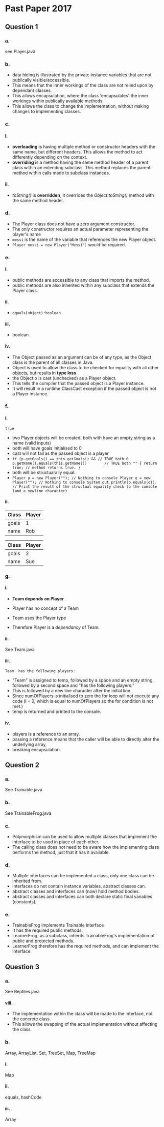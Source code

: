 Past Paper 2017
===============

Question 1
----------

### a.

see Player.java

### b.

- data hiding is illustrated by the private instance variables that are not publically visible/accessible.
- This means that the inner workings of the class are not relied upon by dependant classes.
- This allows encapsulation, where the class 'encapsulates' the inner workings within publically available methods.
- This allows the class to change the implementation, without making changes to implementing classes.

### c.

#### i.

- **overloading** is having multiple method or constructor headers with the same name, but different headers. This
  allows the method to act differently depending on the context.
- **overriding** is a method having the same method header of a parent class within an extending subclass. This method
  replaces the parent method within calls made to subclass instances.

#### ii.

- *toString()* is **overridden**, it overrides the *Object.toString()* method with the same method header.

### d.

- The Player class does not have a zero argument constructor.
- The only constructor requires an actual parameter representing the player's name
- `messi` is the name of the variable that references the new Player object.
- `Player messi = new Player("Messi")` would be required.

### e.

#### i.

- public methods are accessible to any class that imports the method.
- public methods are also inherited within any subclass that extends the Player class.

#### ii.

- `equals(object):boolean`

#### iii.

- boolean.

#### iv.

- The Object passed as an argument can be of any type, as the Object class is the parent of all classes in Java.
- Object is used to allow the class to be checked for equality with all other objects, but results in **type loss**
- the Object o is cast (unchecked) as a Player object.
- This tells the compiler that the passed object is a Player instance.
- It will result in a runtime ClassCast exception if the passed object is not a Player instance.

### f.

#### i.

`true`

- two Player objects will be created, both with have an empty string as a name (valid inputs)
- both will have goals initialised to 0
- cast will not fail as the passed object is a player
- `if (p.getGoals() == this.getGoals() && // TRUE both 0
  p.getName().equals(this.getName())        // TRUE both ""
  {
  return true; // method returns true.
  } `
- both will be structuarally equal.
- `Player p = new Player(""); // Nothing to console
  Player q = new Player(""); // Nothing to console
  System.out.println(p.equals(q)); // Print the result of the structual equality check to the console (and a newline character)`

#### ii.

| Class | Player |
|-------|--------|
| goals | 1      |
| name  | Rob    |

| Class | Player |
|-------|--------|
| goals | 2      |
| name  | Sue    |

### g.

#### i.

- **Team depends on Player**

- Player has no concept of a Team
- Team uses the Player type
- Therefore Player is a *dependancy* of Team.

#### ii.

See Team.java

#### iii.

```console
Team  has the following players:

```

- "Team" is assigned to temp, followed by a space and an empty string, followed by a second space and "has the following players:"
- This is followed by a new line character after the initial line.
- Since numOfPlayers is initialised to zero the for loop will not execute any code (i = 0, which is equal to numOfPlayers so the for condition is not met.)
- temp is returned and printed to the console.

#### iv.

- players is a reference to an array.
- passing a reference means that the caller will be able to directly alter the underlying array,
- breaking encapsulation.

Question 2
----------

### a.

See Trainable.java

### b.

See TrainableFrog.java

### c.

- Polymorphism can be used to allow multiple classes that implement the interface to be used in place of each other.
- The calling class does not need to be aware how the implementing class performs the method, just that it has it available.

### d.

- Multiple interfaces can be implemented a class, only one class can be inherited from.
- interfaces do not contain instance variables, abstract classes can.
- abstract classes and interfaces can (now) hold method bodies.
- abstract classes and interfaces can both declare static final variables (constants);

### e.

- TrainableFrog implements Trainable interface
- It has the required public methods.
- LearnerFrog, as a subclass, inherits TrainableFrog's implementation of public and protected methods.
- LearnerFrog therefore has the required methods, and can implement the interface.

Question 3
----------

### a.

See Reptiles.java

#### viii.

- The implementation within the class will be made to the interface, not the concrete class.
- This allows the swapping of the actual implementation without affecting the class.

### b.

Array, ArrayList, Set, TreeSet, Map, TreeMap

#### i.

Map

#### ii.

equals, hashCode

#### iii.

Array